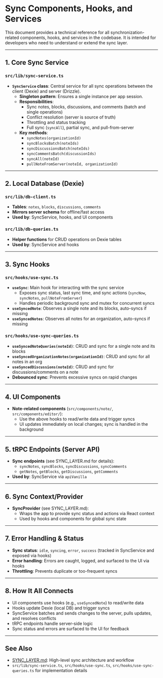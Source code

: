 # Sync Components, Hooks, and Services

This document provides a technical reference for all synchronization-related components, hooks, and services in the codebase. It is intended for developers who need to understand or extend the sync layer.

---

## 1. Core Sync Service

### `src/lib/sync-service.ts`

- **`SyncService` class**: Central service for all sync operations between the client (Dexie) and server (Drizzle).
  - **Singleton pattern**: Ensures a single instance per app session.
  - **Responsibilities**:
    - Sync notes, blocks, discussions, and comments (batch and single operations)
    - Conflict resolution (server is source of truth)
    - Throttling and status tracking
    - Full sync (`syncAll`), partial sync, and pull-from-server
  - **Key methods**:
    - `syncNotes(organizationId)`
    - `syncBlocksBatch(noteIds)`
    - `syncDiscussionsBatch(noteIds)`
    - `syncCommentsBatch(discussionIds)`
    - `syncAll(noteId)`
    - `pullNoteFromServer(noteId, organizationId)`

---

## 2. Local Database (Dexie)

### `src/lib/db-client.ts`

- **Tables**: `notes`, `blocks`, `discussions`, `comments`
- **Mirrors server schema** for offline/fast access
- **Used by**: SyncService, hooks, and UI components

### `src/lib/db-queries.ts`

- **Helper functions** for CRUD operations on Dexie tables
- **Used by**: SyncService and hooks

---

## 3. Sync Hooks

### `src/hooks/use-sync.ts`

- **`useSync`**: Main hook for interacting with the sync service
  - Exposes sync status, last sync time, and sync actions (`syncNow`, `syncNotes`, `pullNoteFromServer`)
  - Handles periodic background sync and mutex for concurrent syncs
- **`useSyncedNote`**: Observes a single note and its blocks, auto-syncs if missing
- **`useSyncedNotes`**: Observes all notes for an organization, auto-syncs if missing

### `src/hooks/use-sync-queries.ts`

- **`useSyncedNoteQueries(noteId)`**: CRUD and sync for a single note and its blocks
- **`useSyncedOrganizationNotes(organizationId)`**: CRUD and sync for all notes in an org
- **`useSyncedDiscussions(noteId)`**: CRUD and sync for discussions/comments on a note
- **Debounced sync**: Prevents excessive syncs on rapid changes

---

## 4. UI Components

- **Note-related components** (`src/components/note/`, `src/components/editor/`):
  - Use the above hooks to read/write data and trigger syncs
  - UI updates immediately on local changes; sync is handled in the background

---

## 5. tRPC Endpoints (Server API)

- **Sync endpoints** (see SYNC_LAYER.md for details):
  - `syncNotes`, `syncBlocks`, `syncDiscussions`, `syncComments`
  - `getNotes`, `getBlocks`, `getDiscussions`, `getComments`
- **Used by**: SyncService via `apiVanilla`

---

## 6. Sync Context/Provider

- **SyncProvider** (see SYNC_LAYER.md):
  - Wraps the app to provide sync status and actions via React context
  - Used by hooks and components for global sync state

---

## 7. Error Handling & Status

- **Sync status**: `idle`, `syncing`, `error`, `success` (tracked in SyncService and exposed via hooks)
- **Error handling**: Errors are caught, logged, and surfaced to the UI via hooks
- **Throttling**: Prevents duplicate or too-frequent syncs

---

## 8. How It All Connects

- UI components use hooks (e.g., `useSyncedNote`) to read/write data
- Hooks update Dexie (local DB) and trigger syncs
- SyncService batches and sends changes to the server, pulls updates, and resolves conflicts
- tRPC endpoints handle server-side logic
- Sync status and errors are surfaced to the UI for feedback

---

## See Also

- [SYNC_LAYER.md](./SYNC_LAYER.md): High-level sync architecture and workflow
- `src/lib/sync-service.ts`, `src/hooks/use-sync.ts`, `src/hooks/use-sync-queries.ts` for implementation details
